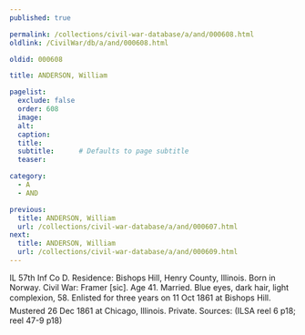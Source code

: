 ```yaml
---
published: true

permalink: /collections/civil-war-database/a/and/000608.html
oldlink: /CivilWar/db/a/and/000608.html

oldid: 000608

title: ANDERSON, William

pagelist:
  exclude: false
  order: 608
  image: 
  alt:
  caption:
  title:
  subtitle:      # Defaults to page subtitle
  teaser:

category: 
  - A 
  - AND

previous:
  title: ANDERSON, William
  url: /collections/civil-war-database/a/and/000607.html  
next:
  title: ANDERSON, William
  url: /collections/civil-war-database/a/and/000609.html   
---
```

IL 57th Inf Co D. Residence: Bishops Hill, Henry County, Illinois. Born in Norway. Civil War: Framer [sic]. Age 41. Married. Blue eyes, dark hair, light complexion, 5&#146;8&#148;. Enlisted for three years on 11 Oct 1861 at Bishops Hill. Mustered 26 Dec 1861 at Chicago, Illinois. Private. Sources: (ILSA reel 6 p18; reel 47-9 p18)